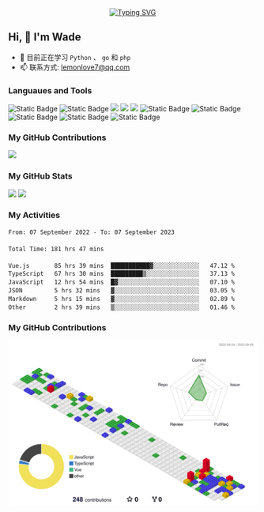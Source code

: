 <div align="center">
  <a href="https://blog.csdn.net/Kris__zhang">
    <img src="https://readme-typing-svg.demolab.com?font=Fira+Code&pause=1000&color=024EF7&width=435&lines=热爱可抵岁月漫长！;让正确的事情持续发生！&center=true&size=27" alt="Typing SVG" />
  </a>
</div>

## Hi, 👋 I'm Wade

- 🌱 目前正在学习 `Python` 、 `go` 和 `php`
- 📫 联系方式: lemonlove7@qq.com

### Languaues and Tools

<span > 
  <img alt="Static Badge" src="https://img.shields.io/badge/Vue-%2342b883?style=flat-square&logo=Vue&logoColor=%23fff"> 
  <img alt="Static Badge" src="https://img.shields.io/badge/TypeScript-%230072b3?style=flat-square&logo=TypeScript&logoColor=%23fff"> 
  <img src="https://img.shields.io/badge/-JavaScript-F7DF1E?style=flat-square&logo=javascript&logoColor=white" /> 
  <img src="https://img.shields.io/badge/-HTML5-E34F26?style=flat-square&logo=html5&logoColor=white" /> 
  <img src="https://img.shields.io/badge/-CSS3-1572B6?style=flat-square&logo=css3" /> 
  <img alt="Static Badge" src="https://img.shields.io/badge/Webpack-%230072b3?style=flat-square&logo=webpack&logoColor=%23fff"> 
  <img alt="Static Badge" src="https://img.shields.io/badge/Vite-%239a60fe?style=flat-square&logo=vite&logoColor=%23fff"> 
  <img alt="Static Badge" src="https://img.shields.io/badge/Sass-%23c66394?style=flat-square&logo=Sass&logoColor=%23fff"> 
  <img alt="Static Badge" src="https://img.shields.io/badge/Visual_Studio_Code-007ACC?style=flat-square&logo=Visual-Studio-Code&logoColor=white"> 
  <img alt="Static Badge" src="https://img.shields.io/badge/Git-F05032?style=flat-square&logo=Git&logoColor=white">  
</span>

### My GitHub Contributions

![](https://lemonlove7.github.io/lemonlove7/github-contribution-grid-snake.svg)

### My GitHub Stats

<div align="left">
  <img src="https://github-readme-stats.vercel.app/api?username=lemonlove7&show_icons=true" /> 
  <img src="https://github-readme-stats.vercel.app/api/top-langs/?username=lemonlove7&layout=compact&langs_count=6&text_color=000&icon_color=fff&theme=graywhite" />
</div>

### My Activities

<!--START_SECTION:waka-->

```txt
From: 07 September 2022 - To: 07 September 2023

Total Time: 181 hrs 47 mins

Vue.js       85 hrs 39 mins  ███████████▓░░░░░░░░░░░░░   47.12 %
TypeScript   67 hrs 30 mins  █████████▒░░░░░░░░░░░░░░░   37.13 %
JavaScript   12 hrs 54 mins  █▓░░░░░░░░░░░░░░░░░░░░░░░   07.10 %
JSON         5 hrs 32 mins   ▓░░░░░░░░░░░░░░░░░░░░░░░░   03.05 %
Markdown     5 hrs 15 mins   ▓░░░░░░░░░░░░░░░░░░░░░░░░   02.89 %
Other        2 hrs 39 mins   ▒░░░░░░░░░░░░░░░░░░░░░░░░   01.46 %
```

<!--END_SECTION:waka-->

### My GitHub Contributions

![](./profile-3d-contrib/profile-gitblock.svg)
